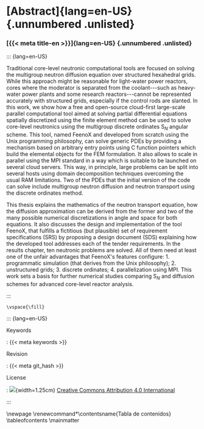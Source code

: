 # [Abstract]{lang=en-US} {.unnumbered  .unlisted}

### [{{< meta title-en >}}]{lang=en-US} {.unnumbered  .unlisted}

::: {lang=en-US}

Traditional core-level neutronic computational tools are focused on solving the multigroup neutron diffusion equation over structured hexahedral grids. 
While this approach might be reasonable for light-water power reactors, cores where the moderator is separated from the coolant---such as heavy-water power plants and some research reactors---cannot be represented accurately with structured grids, especially if the control rods are slanted.
In this work, we show how a free and open-source cloud-first large-scale parallel computational tool aimed at solving partial differential equations spatially discretized using the finite element method can be used to solve core-level neutronics using the multigroup discrete ordinates S$_N$ angular scheme.
This tool, named FeenoX and developed from scratch using the Unix programming philosophy, can solve generic PDEs by providing a mechanism based on arbitrary entry points using C function pointers which build the elemental objects for the FEM formulation.
It also allows to scale in parallel using the MPI standard in a way which is suitable to be launched on several cloud servers.
This way, in principle, large problems can be split into several hosts using domain decomposition techniques overcoming the usual RAM limitations.
Two of the PDEs that the initial version of the code can solve include multigroup neutron diffusion and neutron transport using the discrete ordinates method.

This thesis explains the mathematics of the neutron transport equation, how the diffusion approximation can be derived from the former and two of the many possible numerical discretizations in angle and space for both equations. It also discusses the design and implementation of the tool FeenoX, that fulfills a fictitious (but plausible) set of requirement specifications (SRS) by proposing a design document (SDS) explaining how the developed tool addresses each of the tender requirements.
In the results chapter, ten neutronic problems are solved. All of them need at least one of the unfair advantages that FeenoX's features configure: 1. programmatic simulation (that derives from the Unix philosophy); 2. unstructured grids; 3. discrete ordinates; 4. parallelization using MPI.
This work sets a basis for further numerical studies comparing S$_N$ and diffusion schemes for advanced core-level reactor analysis.


:::

```{=latex}
\vspace{\fill}
```


::: {lang=en-US}

Keywords

:   {{< meta keywords >}}


Revision

:   {{< meta git_hash >}}

License

:   ![](by){width=1.25cm} [Creative Commons Attribution 4.0 International](http://creativecommons.org/licenses/by/4.0/")

:::

\newpage
\renewcommand*\contentsname{Tabla de contenidos}
\tableofcontents
\mainmatter
